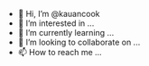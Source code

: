 - 👋 Hi, I’m @kauancook
- 👀 I’m interested in ...
- 🌱 I’m currently learning ...
- 💞️ I’m looking to collaborate on ...
- 📫 How to reach me ...

<!---
kauancook/kauancook is a ✨ special ✨ repository because its `README.md` (this file) appears on your GitHub profile.
You can click the Preview link to take a look at your changes.
--->

